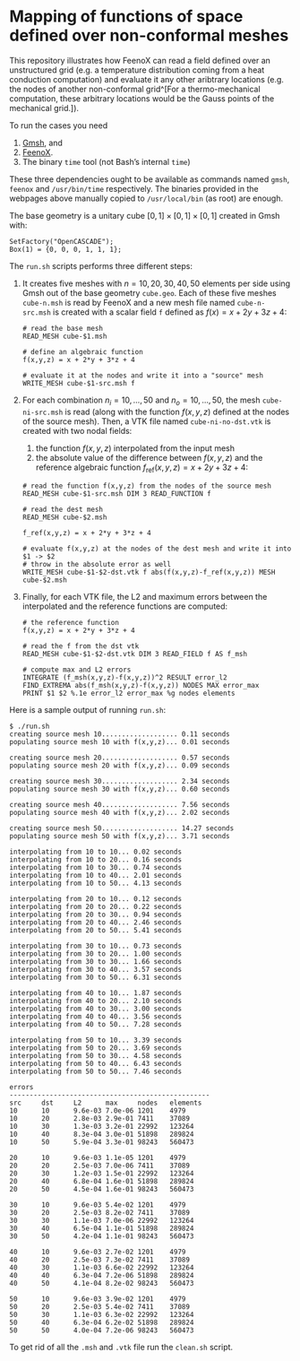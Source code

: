 # Mapping of functions of space defined over non-conformal meshes

This repository illustrates how FeenoX can read a field defined over an unstructured grid (e.g. a temperature distribution coming from a heat conduction computation) and evaluate it any other aribtrary locations (e.g. the nodes of another non-conformal grid^[For a thermo-mechanical computation, these arbitrary locations would be the Gauss points of the mechanical grid.]).

To run the cases you need

 1. [Gmsh](http://gmsh.info/), and
 2. [FeenoX](https://www.seamplex.com/feenox/).
 3. The binary `time` tool (not Bash’s internal `time`)

These three dependencies ought to be available as commands named `gmsh`, `feenox` and `/usr/bin/time` respectively.
The binaries provided in the webpages above manually copied to `/usr/local/bin` (as root) are enough.

The base geometry is a unitary cube $[0,1]\times[0,1]\times[0,1]$ created in Gmsh with:

```
SetFactory("OpenCASCADE");
Box(1) = {0, 0, 0, 1, 1, 1};
```

The `run.sh` scripts performs three different steps:

 1. It creates five meshes with $n=10, 20, 30, 40, 50$ elements per side using Gmsh out of the base geometry `cube.geo`. Each of these five meshes `cube-n.msh` is read by FeenoX and a new mesh file named `cube-n-src.msh` is created with a scalar field `f` defined as $f(x) =  x + 2y + 3z + 4$:
 
    ```feenox
    # read the base mesh
    READ_MESH cube-$1.msh

    # define an algebraic function
    f(x,y,z) = x + 2*y + 3*z + 4

    # evaluate it at the nodes and write it into a "source" mesh
    WRITE_MESH cube-$1-src.msh f
    ```
    
 2. For each combination $n_i=10,\dots,50$ and $n_o=10,\dots,50$, the mesh `cube-ni-src.msh` is read (along with the function $f(x,y,z)$ defined at the nodes of the source mesh). Then, a VTK file named `cube-ni-no-dst.vtk` is created with two nodal fields:

    1. the function $f(x,y,z)$ interpolated from the input mesh
    2. the absolute value of the difference between $f(x,y,z)$ and the reference algebraic function $f_\text{ref}(x,y,z) = x + 2y + 3z + 4$:

    ```feenox
    # read the function f(x,y,z) from the nodes of the source mesh
    READ_MESH cube-$1-src.msh DIM 3 READ_FUNCTION f
    
    # read the dest mesh
    READ_MESH cube-$2.msh
    
    f_ref(x,y,z) = x + 2*y + 3*z + 4
    
    # evaluate f(x,y,z) at the nodes of the dest mesh and write it into $1 -> $2
    # throw in the absolute error as well
    WRITE_MESH cube-$1-$2-dst.vtk f abs(f(x,y,z)-f_ref(x,y,z)) MESH cube-$2.msh 
    ```

 3. Finally, for each VTK file, the L2 and maximum errors between the interpolated and the reference functions are computed:
 
    ```feenox
    # the reference function
    f(x,y,z) = x + 2*y + 3*z + 4
    
    # read the f from the dst vtk
    READ_MESH cube-$1-$2-dst.vtk DIM 3 READ_FIELD f AS f_msh
    
    # compute max and L2 errors
    INTEGRATE (f_msh(x,y,z)-f(x,y,z))^2 RESULT error_l2
    FIND_EXTREMA abs(f_msh(x,y,z)-f(x,y,z)) NODES MAX error_max
    PRINT $1 $2 %.1e error_l2 error_max %g nodes elements
    ```

Here is a sample output of running `run.sh`:

```terminal
$ ./run.sh
creating source mesh 10................... 0.11 seconds
populating source mesh 10 with f(x,y,z)... 0.01 seconds

creating source mesh 20................... 0.57 seconds
populating source mesh 20 with f(x,y,z)... 0.09 seconds

creating source mesh 30................... 2.34 seconds
populating source mesh 30 with f(x,y,z)... 0.60 seconds

creating source mesh 40................... 7.56 seconds
populating source mesh 40 with f(x,y,z)... 2.02 seconds

creating source mesh 50................... 14.27 seconds
populating source mesh 50 with f(x,y,z)... 3.71 seconds

interpolating from 10 to 10... 0.02 seconds
interpolating from 10 to 20... 0.16 seconds
interpolating from 10 to 30... 0.74 seconds
interpolating from 10 to 40... 2.01 seconds
interpolating from 10 to 50... 4.13 seconds

interpolating from 20 to 10... 0.12 seconds
interpolating from 20 to 20... 0.22 seconds
interpolating from 20 to 30... 0.94 seconds
interpolating from 20 to 40... 2.46 seconds
interpolating from 20 to 50... 5.41 seconds

interpolating from 30 to 10... 0.73 seconds
interpolating from 30 to 20... 1.00 seconds
interpolating from 30 to 30... 1.66 seconds
interpolating from 30 to 40... 3.57 seconds
interpolating from 30 to 50... 6.31 seconds

interpolating from 40 to 10... 1.87 seconds
interpolating from 40 to 20... 2.10 seconds
interpolating from 40 to 30... 3.00 seconds
interpolating from 40 to 40... 3.56 seconds
interpolating from 40 to 50... 7.28 seconds

interpolating from 50 to 10... 3.39 seconds
interpolating from 50 to 20... 3.69 seconds
interpolating from 50 to 30... 4.58 seconds
interpolating from 50 to 40... 6.43 seconds
interpolating from 50 to 50... 7.46 seconds

errors
--------------------------------------------------
src     dst     L2      max     nodes   elements
10      10      9.6e-03 7.0e-06 1201    4979
10      20      2.8e-03 2.9e-01 7411    37089
10      30      1.3e-03 3.2e-01 22992   123264
10      40      8.3e-04 3.0e-01 51898   289824
10      50      5.9e-04 3.3e-01 98243   560473

20      10      9.6e-03 1.1e-05 1201    4979
20      20      2.5e-03 7.0e-06 7411    37089
20      30      1.2e-03 1.5e-01 22992   123264
20      40      6.8e-04 1.6e-01 51898   289824
20      50      4.5e-04 1.6e-01 98243   560473

30      10      9.6e-03 5.4e-02 1201    4979
30      20      2.5e-03 8.2e-02 7411    37089
30      30      1.1e-03 7.0e-06 22992   123264
30      40      6.5e-04 1.1e-01 51898   289824
30      50      4.2e-04 1.1e-01 98243   560473

40      10      9.6e-03 2.7e-02 1201    4979
40      20      2.5e-03 7.3e-02 7411    37089
40      30      1.1e-03 6.6e-02 22992   123264
40      40      6.3e-04 7.2e-06 51898   289824
40      50      4.1e-04 8.2e-02 98243   560473

50      10      9.6e-03 3.9e-02 1201    4979
50      20      2.5e-03 5.4e-02 7411    37089
50      30      1.1e-03 6.3e-02 22992   123264
50      40      6.3e-04 6.2e-02 51898   289824
50      50      4.0e-04 7.2e-06 98243   560473
```

    
To get rid of all the `.msh` and `.vtk` file run the `clean.sh` script.
